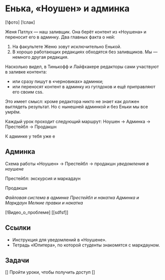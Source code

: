 # Енька, «Ноушен» и админка
[!фото]
[!слак]

Женя Патлух — наш заливщик. Она берёт контент из «Ноушена» и переносит его в админку. Два главных факта о ней:
1. На факультете Женю зовут исключительно Енькой.
2. В хорошо работающих редакциях обходятся без заливщиков. Мы — немного другая редакция.

Насколько видел, в Тинькофф и Лайфхакере редакторы сами участвуют в заливке контента:
* или сразу пишут в «черновиках» админки;
* или переносят контент в админку из гуглдоков и ещё приправляют его своим сss.

Это имеет смысл: кроме редактора никто не знает как должен выглядеть результат. Но с нынешней админкой и без Еньки мы все умрём.

Каждый урок проходит следующий маршрут:
Ноушен -> Админка -> Престейбл -> Продакшн

К админке у тебя уже е


## Админка
Схема работы
«Ноушен» -> Престейбл -> продакшн
_уведомления в ноушене_

Престейбл: экскурсия и маркадаун

Продакшн


_Файловая система в админке_
_Престейбл и накатка_
_Админка и Маркдаун_
_Мелкие правки и накатка_

[!Видео_о_проблеме]
[[sdfsf]]

## Ссылки
* Инструкция для уведомлений в «Ноушене».
* Тетрадь «Юпитера», по которой студенты знакомятся с маркдауном.

## Задачи
[] Пройти уроки, чтобы получить доступ
[] 
